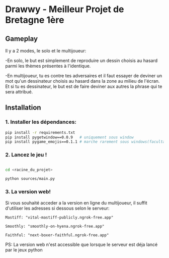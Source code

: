 ﻿# Drawwy - Meilleur Projet de Bretagne 1ère

## Gameplay

Il y a 2 modes, le solo et le multijoueur:

-En solo, le but est simplement de reproduire un dessin choisis au hasard parmi les thèmes présentes à l'identique.

-En multijoueur, tu es contre tes adversaires et il faut essayer de deviner un mot qu'un dessinateur choisis au hasard dans la zone au milieu de l'écran. Et si tu es dessinateur, le but est de faire deviner aux autres la phrase qui te sera attribué.

## Installation

### 1. Installer les dépendances:

```bash
pip install -r requirements.txt
pip install pygetwindow==0.0.9   # uniquement sous window
pip install pygame_emojis==0.1.1 # marche rarement sous windows(facultatif)
```

### 2. Lancez le jeu !

```bash

cd <racine_du_projet>

python sources/main.py

```

### 3. La version web!

Si vous souhaité acceder a la version en ligne du multijoueur, il suffit d'utiliser les adresses si dessous selon le serveur:

    Mastiff: "vital-mastiff-publicly.ngrok-free.app"

    Smoothly: "smoothly-on-hyena.ngrok-free.app"

    Faithful: "next-boxer-faithful.ngrok-free.app"

PS: La version web n'est accessible que lorsque le serveur est déja lancé par le jeux python
